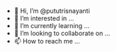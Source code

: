 - 👋 Hi, I’m @pututrisnayanti
- 👀 I’m interested in ...
- 🌱 I’m currently learning ...
- 💞️ I’m looking to collaborate on ...
- 📫 How to reach me ...

<!---
pututrisnayanti/pututrisnayanti is a ✨ special ✨ repository because its `README.md` (this file) appears on your GitHub profile.
You can click the Preview link to take a look at your changes.
--->
